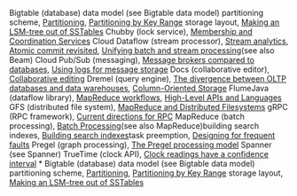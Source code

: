 Bigtable (database) data model (see Bigtable data model)
partitioning scheme, [Partitioning](ch06.html#idm140605775390096), [Partitioning by Key Range](ch06.html#idm140605775343312)
storage layout, [Making an LSM-tree out of SSTables](ch03.html#idm140605778325072) Chubby (lock service), [Membership and Coordination Services](ch09.html#idm140605758853296)
Cloud Dataflow (stream processor), [Stream analytics](ch11.html#idm140605756575952), [Atomic commit revisited](ch11.html#idm140605756257568), [Unifying batch and stream processing](ch12.html#idm140605755874800)(see also Beam)
Cloud Pub/Sub (messaging), [Message brokers compared to databases](ch11.html#idm140605757229216), [Using logs for message storage](ch11.html#idm140605757156512)
Docs (collaborative editor), [Collaborative editing](ch05.html#idm140605775991904)
Dremel (query engine), [The divergence between OLTP databases and data warehouses](ch03.html#idm140605777850112), [Column-Oriented Storage](ch03.html#idm140605777705232)
FlumeJava (dataflow library), [MapReduce workflows](ch10.html#idm140605758122176), [High-Level APIs and Languages](ch10.html#idm140605757481984)
GFS (distributed file system), [MapReduce and Distributed Filesystems](ch10.html#idm140605758254640)
gRPC (RPC framework), [Current directions for RPC](ch04.html#idm140605776693408)
MapReduce (batch processing), [Batch Processing](ch10.html#idm140605758676912)(see also MapReduce)building search indexes, [Building search indexes](ch10.html#idm140605757906528)task preemption, [Designing for frequent faults](ch10.html#idm140605757714944)
Pregel (graph processing), [The Pregel processing model](ch10.html#idm140605757540656)
Spanner (see Spanner)
TrueTime (clock API), [Clock readings have a confidence interval](ch08.html#idm140605760674528) * 
Bigtable (database) data model (see Bigtable data model)
partitioning scheme, [Partitioning](ch06.html#idm140605775390096), [Partitioning by Key Range](ch06.html#idm140605775343312)
storage layout, [Making an LSM-tree out of SSTables](ch03.html#idm140605778325072)